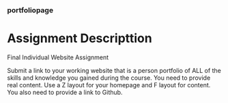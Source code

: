 ### portfoliopage
# Assignment Descripttion 

Final Individual Website Assignment 

Submit a link to your working website that is a person portfolio of ALL of the skills and knowledge you gained during the course.  You need to provide real content.  Use a Z layout for your homepage and F layout for content.   You also need to provide a link to Github.
